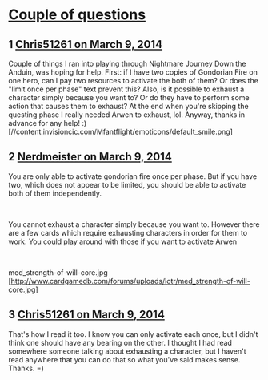 # [Couple of questions](https://community.fantasyflightgames.com/topic/100883-couple-of-questions/)

## 1 [Chris51261 on March 9, 2014](https://community.fantasyflightgames.com/topic/100883-couple-of-questions/?do=findComment&comment=1007632)

Couple of things I ran into playing through Nightmare Journey Down the Anduin, was hoping for help. First: if I have two copies of Gondorian Fire on one hero, can I pay two resources to activate the both of them? Or does the "limit once per phase" text prevent this? Also, is it possible to exhaust a character simply because you want to? Or do they have to perform some action that causes them to exhaust? At the end when you're skipping the questing phase I really needed Arwen to exhaust, lol. Anyway, thanks in advance for any help! :) [//content.invisioncic.com/Mfantflight/emoticons/default_smile.png]

## 2 [Nerdmeister on March 9, 2014](https://community.fantasyflightgames.com/topic/100883-couple-of-questions/?do=findComment&comment=1007651)

You are only able to activate gondorian fire once per phase. But if you have two, which does not appear to be limited, you should be able to activate both of them independently.

 

You cannot exhaust a character simply because you want to. However there are a few cards which require exhausting characters in order for them to work. You could play around with those if you want to activate Arwen

 

med_strength-of-will-core.jpg [http://www.cardgamedb.com/forums/uploads/lotr/med_strength-of-will-core.jpg]

## 3 [Chris51261 on March 9, 2014](https://community.fantasyflightgames.com/topic/100883-couple-of-questions/?do=findComment&comment=1007976)

That's how I read it too. I know you can only activate each once, but I didn't think one should have any bearing on the other. I thought I had read somewhere someone talking about exhausting a character, but I haven't read anywhere that you can do that so what you've said makes sense. Thanks. =)

